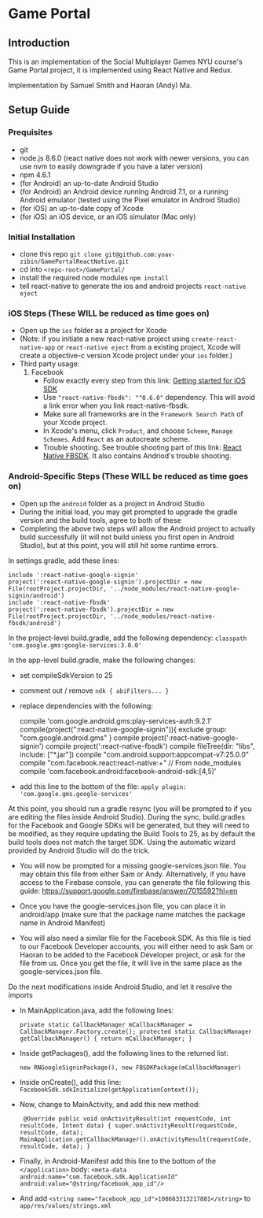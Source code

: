 # Game Portal

## Introduction

This is an implementation of the Social Multiplayer Games NYU course's Game Portal project, it is implemented using React Native and Redux.

Implementation by Samuel Smith and Haoran (Andy) Ma.

## Setup Guide

### Prequisites

- git
- node.js 8.6.0 (react native does not work with newer versions, you can use nvm to easily downgrade if you have a later version)
- npm 4.6.1
- (for Android) an up-to-date Android Studio
- (for Android) an Android device running Android 7.1, or a running Android emulator (tested using the Pixel emulator in Android Studio)
- (for iOS) an up-to-date copy of Xcode
- (for iOS) an iOS device, or an iOS simulator (Mac only)

### Initial Installation

- clone this repo `git clone git@github.com:yoav-zibin/GamePortalReactNative.git`
- cd into `<repo-root>/GamePortal/`
- install the required node modules `npm install`
- tell react-native to generate the ios and android projects `react-native eject`

### iOS Steps (These WILL be reduced as time goes on)

- Open up the `ios` folder as a project for Xcode
- (Note: if you initiate a new react-native project using `create-react-native-app` or `react-native eject` from a existing project, Xcode will create a objective-c version Xcode project under your `ios` folder.)
- Third party usage:
    1. Facebook
        - Follow exactly every step from this link: [Getting started for iOS SDK](https://developers.facebook.com/docs/ios/getting-started)
        - Use `"react-native-fbsdk": "^0.6.0"` dependency. This will avoid a link error when you link react-native-fbsdk.
        - Make sure all frameworks are in the `Framework Search Path` of your Xcode project.
        - In Xcode's menu, click `Product`, and choose `Scheme`, `Manage Schemes`. Add `React` as an autocreate scheme.
        - Trouble shooting. See trouble shooting part of this link: [React Native FBSDK](https://github.com/facebook/react-native-fbsdk). It also contains Andriod's trouble shooting.

### Android-Specific Steps (These WILL be reduced as time goes on)

- Open up the `android` folder as a project in Android Studio
- During the initial load, you may get prompted to upgrade the gradle version and the build tools, agree to both of these
- Completing the above two steps will allow the Android project to actually build successfully (it will not build unless you first open in Android Studio), but at this point, you will still hit some runtime errors.

In settings.gradle, add these lines:

    include ':react-native-google-signin'
    project(':react-native-google-signin').projectDir = new File(rootProject.projectDir, '../node_modules/react-native-google-signin/android')
    include ':react-native-fbsdk'
    project(':react-native-fbsdk').projectDir = new File(rootProject.projectDir, '../node_modules/react-native-fbsdk/android')

In the project-level build.gradle, add the following dependency: `classpath 'com.google.gms:google-services:3.0.0'`

In the app-level build.gradle, make the following changes:
- set compileSdkVersion to 25
- comment out / remove `ndk { abiFilters... }`
- replace dependencies with the following:

    compile 'com.google.android.gms:play-services-auth:9.2.1'
    compile(project(":react-native-google-signin")){
        exclude group: "com.google.android.gms"
    }
    compile project(':react-native-google-signin')
    compile project(':react-native-fbsdk')
    compile fileTree(dir: "libs", include: ["*.jar"])
    compile "com.android.support:appcompat-v7:25.0.0"
    compile "com.facebook.react:react-native:+"  // From node_modules
    compile 'com.facebook.android:facebook-android-sdk:[4,5)'

- add this line to the bottom of the file: `apply plugin: 'com.google.gms.google-services'`

At this point, you should run a gradle resync (you will be prompted to if you are editing the files inside Android Studio). During the sync, build.gradles for the Facebook and Google SDKs will be generated, but they will need to be modified, as they require updating the Build Tools to 25, as by default the build tools does not match the target SDK. Using the automatic wizard provided by Android Studio will do the trick.

- You will now be prompted for a missing google-services.json file. You may obtain this file from either Sam or Andy. Alternatively, if you have access to the Firebase console, you can generate the file following this guide: https://support.google.com/firebase/answer/7015592?hl=en

 - Once you have the google-services.json file, you can place it in android/app (make sure that the package name matches the package name in Android Manifest)
 
 - You will also need a similar file for the Facebook SDK. As this file is tied to our Facebook Developer accounts, you will either need to ask Sam or Haoran to be added to the Facebook Developer project, or ask for the file from us. Once you get the file, it will live in the same place as the google-services.json file.
 
 Do the next modifications inside Android Studio, and let it resolve the imports
 
 - In MainApplication.java, add the following lines:
 
     `private static CallbackManager mCallbackManager = CallbackManager.Factory.create();
      protected static CallbackManager getCallbackManager() { return mCallbackManager; }`

 
 - Inside getPackages(), add the following lines to the returned list:

    `new RNGoogleSigninPackage(),
    new FBSDKPackage(mCallbackManager)`
    
- Inside onCreate(), add this line: `FacebookSdk.sdkInitialize(getApplicationContext());`

- Now, change to MainActivity, and add this new method:

    ` @Override
    public void onActivityResult(int requestCode, int resultCode, Intent data) {
        super.onActivityResult(requestCode, resultCode, data);
        MainApplication.getCallbackManager().onActivityResult(requestCode, resultCode, data);
    }`

- Finally, in Android-Manifest add this line to the bottom of the `</application>` body: `<meta-data android:name="com.facebook.sdk.ApplicationId" android:value="@string/facebook_app_id"/>`
- And add `<string name="facebook_app_id">108663313217881</string>` to `app/res/values/strings.xml`
